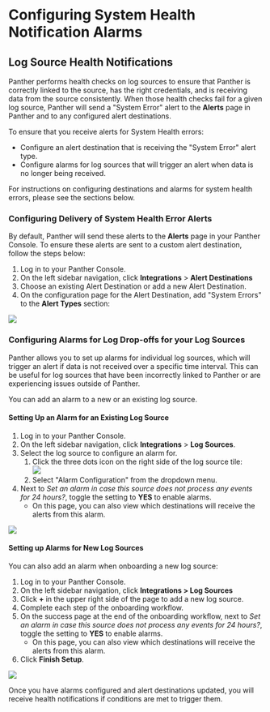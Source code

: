 # Configuring System Health Notification Alarms

## Log Source Health Notifications

Panther performs health checks on log sources to ensure that Panther is correctly linked to the source, has the right credentials, and is receiving data from the source consistently. When those health checks fail for a given log source, Panther will send a "System Error" alert to the **Alerts** page in Panther and to any configured alert destinations.

To ensure that you receive alerts for System Health errors:

* Configure an alert destination that is receiving the "System Error" alert type.
* Configure alarms for log sources that will trigger an alert when data is no longer being received.

For instructions on configuring destinations and alarms for system health errors, please see the sections below.

### Configuring Delivery of System Health Error Alerts

By default, Panther will send these alerts to the **Alerts** page in your Panther Console. To ensure these alerts are sent to a custom alert destination, follow the steps below:

1. Log in to your Panther Console.
2. On the left sidebar navigation, click **Integrations** > **Alert Destinations**
3. Choose an existing Alert Destination or add a new Alert Destination.
4. On the configuration page for the Alert Destination, add "System Errors" to the **Alert Types** section:

![](<../../../../.gitbook/assets/image (1).png>)

### Configuring Alarms for Log Drop-offs for your Log Sources

Panther allows you to set up alarms for individual log sources, which will trigger an alert if data is not received over a specific time interval. This can be useful for log sources that have been incorrectly linked to Panther or are experiencing issues outside of Panther.&#x20;

You can add an alarm to a new or an existing log source.

#### Setting Up an Alarm for an Existing Log Source

1. &#x20;Log in to your Panther Console.
2. On the left sidebar navigation, click **Integrations** > **Log Sources**.
3. Select the log source to configure an alarm for.
   1. Click the three dots icon on the right side of the log source tile: \
      ![](../../.gitbook/assets/dots-icon-logsource.png)
   2. Select "Alarm Configuration" from the dropdown menu.
4. Next to _Set an alarm in case this source does not process any events for 24 hours?_, toggle the setting to **YES** to enable alarms.&#x20;
   * On this page, you can also view which destinations will receive the alerts from this alarm.

![](<../../../../.gitbook/assets/image (9).png>)

#### Setting up Alarms for New Log Sources

You can also add an alarm when onboarding a new log source:

1. Log in to your Panther Console.
2. On the left sidebar navigation, click **Integrations > Log Sources**
3. Click **+** in the upper right side of the page to add a new log source.
4. Complete each step of the onboarding workflow.
5. On the success page at the end of the onboarding workflow, next to _Set an alarm in case this source does not process any events for 24 hours?_, toggle the setting to **YES** to enable alarms.
   * On this page, you can also view which destinations will receive the alerts from this alarm.
6. Click **Finish Setup**.

![](../../.gitbook/assets/success-page-create-alarm.png)



Once you have alarms configured and alert destinations updated, you will receive health notifications if conditions are met to trigger them.
